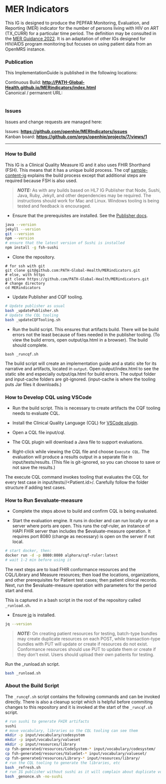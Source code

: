 # MER Indicators

This IG is designed to produce the PEPFAR Monitoring, Evaluation, and Reporting (MER) indicator for the number of persons living with HIV on ART (TX_CURR) for a particular time period. The definition may be consulted in the [MER Guidance 2022](https://www.state.gov/wp-content/uploads/2021/09/FY22-MER-2.6-Indicator-Reference-Guide.pdf). It is an adaptation of other IGs designed for HIV/AIDS program monitoring but focuses on using patient data from an OpenMRS instance.

### Publication
This ImplementationGuide is published in the following locations:

Continuous Build: __http://PATH-Global-Health.github.io/MERindicators/index.html__  
Canonical / permanent URL: 
<br> </br>

### Issues
Issues and change requests are managed here:  

Issues:  __https://github.com/openhie/MERIndicators/issues__  
Kanban board:  __https://github.com/orgs/openhie/projects/7/views/1__  

---

### How to Build

This IG is a Clinical Quality Measure IG and it also uses FHIR Shorthand (FSH). This means that it has a unique build process. The cqf [sample-content-ig](https://github.com/cqframework/sample-content-ig) explains the build process except that additional steps are required because FSH is also used. 

> **_NOTE:_** As with any builds based on HL7 IG Publisher that Node, Sushi, Java, Ruby, Jekyll, and other dependencies may be required. The instructions should work for Mac and Linux. Windows tooling is being tested and feedback is encouraged.

* Ensure that the prerequisites are installed. See the [Publisher docs](https://confluence.hl7.org/pages/viewpage.action?pageId=35718627#IGPublisherDocumentation-QuickStart).

```bash
java --version
jekyll --version
git --version
npm --version
# ensure that the latest version of Sushi is installed
npm install -g fsh-sushi
```

* Clone the repository.
```
# for ssh with git
git clone git@github.com:PATH-Global-Health/MERindicators.git
# else, with https
git clone https://github.com/PATH-Global-Health/MERindicators.git
# change directory
cd MERindicators
```

* Update Publisher and CQF tooling.
```bash
# Update publisher as usual
bash _updatePublisher.sh
# Update the CQL tooling
bash _updateCQFTooling.sh
```

* Run the build script. This ensures that artifacts build. There will be build errors not the least because of fixes needed in the publisher tooling. (To view the build errors, open output/qa.html in a browser). The build should complete.
```
bash _runcqf.sh
```

The build script will create an implementation guide and a static site for its narrative and artifacts, located in `output`. Open output/index.html to see the static site and especially output/qa.html for build errors. The output folder and input-cache folders are git-ignored. (input-cache is where the tooling puts Jar files it downloads.)


### How to Develop CQL using VSCode

* Run the build script. This is necessary to create artifacts the CQF tooling needs to evaluate CQL.

* Install the Clinical Quality Language (CQL) for [VSCode plugin](https://marketplace.visualstudio.com/items?itemName=cqframework.cql). 

* Open a CQL file input/cql.

* The CQL plugin will download a Java file to support evaluations.

* Right-click while viewing the CQL file and choose `Execute CQL`. The evaluation will produce a results output in a separate file in input/tests/results. (This file is git-ignored, so you can choose to save or not save the results.)

The execute CQL command invokes tooling that evaluates the CQL for every test case in input/tests/<Library Name>/<Patient.id>/<bundle source>. Carefully follow the folder structure if adding test cases.


### How to Run $evaluate-measure

* Complete the steps above to build and confirm CQL is being evaluated.

* Start the evaluation engine. It runs in docker and can run locally or on a server where ports are open. This runs the cqf-ruler, an instance of HAPI FHIR server than includes the $evaluate-measure operation. It requires port 8080 (change as necessary) is open on the server if not local.
```bash
# start docker, then:
docker run -d -p 8080:8080 alphora/cqf-ruler:latest
# wait 1-2 min before using it
```

The next steps are to load FHIR conformance resources and the CQL/Library and Measure resources; then load the locations, organizations, and other prerequisites for Patient test cases; then patient clinical records. Next, run the $evaluate-measure operation with parameters for the period start and end.

This is captured in a bash script in the root of the repository called `_runload.sh`.

* Ensure [jq](https://jqlang.github.io/jq/download/) is installed. 
```bash
jq --version
```

> **_NOTE:_** On creating patient resources for testing, batch-type bundles may create duplicate resources on each POST, while transaction-type bundles with PUT will update or create if resources do not exist. Conformance resources should use PUT to update them or create if they don't exist. Users should upload their own patients for testing.

Run the _runload.sh script. 
```bash
bash _runload.sh
```

### About the Build Script

The `_runcqf.sh` script contains the following commands and can be invoked directly. There is also a cleanup script which is helpful before commiting changes to this repository and it is invoked at the start of the `_runcqf.sh` script.

```bash
# run sushi to generate FHIR artifacts
sushi
# move vocabulary, libraries so the CQL tooling can see them
mkdir -p input/vocabulary/codesystem
mkdir -p input/vocabulary/valueset
mkdir -p input/resources/library
cp fsh-generated/resources/CodeSystem-* input/vocabulary/codesystem/
cp fsh-generated/resources/ValueSet-* input/vocabulary/valueset/
cp fsh-generated/resources/Library-* input/resources/library/
# run the CQL tooling to generate the libraries, etc
bash _refresh.sh 
# run IG publisher without sushi as it will complain about duplicate vocabularies
bash _genonce.sh -no-sushi 
```

